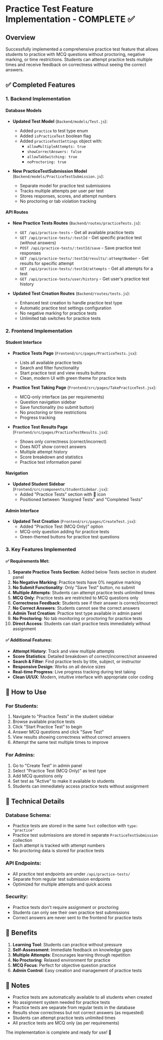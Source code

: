 # Practice Test Feature Implementation - COMPLETE ✅

## Overview
Successfully implemented a comprehensive practice test feature that allows students to practice with MCQ questions without proctoring, negative marking, or time restrictions. Students can attempt practice tests multiple times and receive feedback on correctness without seeing the correct answers.

## ✅ Completed Features

### 1. Backend Implementation

#### Database Models
- **Updated Test Model** (`Backend/models/Test.js`):
  - Added `practice` to test type enum
  - Added `isPracticeTest` boolean flag
  - Added `practiceTestSettings` object with:
    - `allowMultipleAttempts: true`
    - `showCorrectAnswers: false`
    - `allowTabSwitching: true`
    - `noProctoring: true`

- **New PracticeTestSubmission Model** (`Backend/models/PracticeTestSubmission.js`):
  - Separate model for practice test submissions
  - Tracks multiple attempts per user per test
  - Stores responses, scores, and attempt numbers
  - No proctoring or tab violation tracking

#### API Routes
- **New Practice Tests Routes** (`Backend/routes/practiceTests.js`):
  - `GET /api/practice-tests` - Get all available practice tests
  - `GET /api/practice-tests/:testId` - Get specific practice test (without answers)
  - `POST /api/practice-tests/:testId/save` - Save practice test responses
  - `GET /api/practice-tests/:testId/results/:attemptNumber` - Get results for specific attempt
  - `GET /api/practice-tests/:testId/attempts` - Get all attempts for a test
  - `GET /api/practice-tests/user/history` - Get user's practice test history

- **Updated Test Creation Routes** (`Backend/routes/tests.js`):
  - Enhanced test creation to handle practice test type
  - Automatic practice test settings configuration
  - No negative marking for practice tests
  - Unlimited tab switches for practice tests

### 2. Frontend Implementation

#### Student Interface
- **Practice Tests Page** (`Frontend/src/pages/PracticeTests.jsx`):
  - Lists all available practice tests
  - Search and filter functionality
  - Start practice test and view results buttons
  - Clean, modern UI with green theme for practice tests

- **Practice Test Taking Page** (`Frontend/src/pages/TakePracticeTest.jsx`):
  - MCQ-only interface (as per requirements)
  - Question navigation sidebar
  - Save functionality (no submit button)
  - No proctoring or time restrictions
  - Progress tracking

- **Practice Test Results Page** (`Frontend/src/pages/PracticeTestResults.jsx`):
  - Shows only correctness (correct/incorrect)
  - Does NOT show correct answers
  - Multiple attempt history
  - Score breakdown and statistics
  - Practice test information panel

#### Navigation
- **Updated Student Sidebar** (`Frontend/src/components/StudentSidebar.jsx`):
  - Added "Practice Tests" section with 🎯 icon
  - Positioned between "Assigned Tests" and "Completed Tests"

#### Admin Interface
- **Updated Test Creation** (`Frontend/src/pages/CreateTest.jsx`):
  - Added "Practice Test (MCQ Only)" option
  - MCQ-only question adding for practice tests
  - Green-themed buttons for practice test questions

### 3. Key Features Implemented

#### ✅ Requirements Met:
1. **Separate Practice Tests Section**: Added below Tests section in student panel
2. **No Negative Marking**: Practice tests have 0% negative marking
3. **No Submit Functionality**: Only "Save Test" button, no submit
4. **Multiple Attempts**: Students can attempt practice tests unlimited times
5. **MCQ Only**: Practice tests are restricted to MCQ questions only
6. **Correctness Feedback**: Students see if their answer is correct/incorrect
7. **No Correct Answers**: Students cannot see the correct answers
8. **Admin Test Creation**: Practice test type available in admin panel
9. **No Proctoring**: No tab monitoring or proctoring for practice tests
10. **Direct Access**: Students can start practice tests immediately without assignment

#### ✅ Additional Features:
- **Attempt History**: Track and view multiple attempts
- **Score Statistics**: Detailed breakdown of correct/incorrect/not answered
- **Search & Filter**: Find practice tests by title, subject, or instructor
- **Responsive Design**: Works on all device sizes
- **Real-time Progress**: Live progress tracking during test taking
- **Clean UI/UX**: Modern, intuitive interface with appropriate color coding

## 🚀 How to Use

### For Students:
1. Navigate to "Practice Tests" in the student sidebar
2. Browse available practice tests
3. Click "Start Practice Test" to begin
4. Answer MCQ questions and click "Save Test"
5. View results showing correctness without correct answers
6. Attempt the same test multiple times to improve

### For Admins:
1. Go to "Create Test" in admin panel
2. Select "Practice Test (MCQ Only)" as test type
3. Add MCQ questions only
4. Set test as "Active" to make it available to students
5. Students can immediately access practice tests without assignment

## 🔧 Technical Details

### Database Schema:
- Practice tests are stored in the same `Test` collection with `type: "practice"`
- Practice test submissions are stored in separate `PracticeTestSubmission` collection
- Each attempt is tracked with attempt numbers
- No proctoring data is stored for practice tests

### API Endpoints:
- All practice test endpoints are under `/api/practice-tests/`
- Separate from regular test submission endpoints
- Optimized for multiple attempts and quick access

### Security:
- Practice tests don't require assignment or proctoring
- Students can only see their own practice test submissions
- Correct answers are never sent to the frontend for practice tests

## 🎯 Benefits

1. **Learning Tool**: Students can practice without pressure
2. **Self-Assessment**: Immediate feedback on knowledge gaps
3. **Multiple Attempts**: Encourages learning through repetition
4. **No Proctoring**: Relaxed environment for practice
5. **MCQ Focus**: Perfect for objective question practice
6. **Admin Control**: Easy creation and management of practice tests

## 📝 Notes

- Practice tests are automatically available to all students when created
- No assignment system needed for practice tests
- Practice tests are separate from regular tests in the database
- Results show correctness but not correct answers (as requested)
- Students can attempt practice tests unlimited times
- All practice tests are MCQ only (as per requirements)

The implementation is complete and ready for use! 🎉

